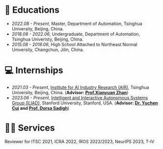 
# 📖 Educations
- *2022.08 - Present*, Master, Department of Automation, Tsinghua University, Beijing, China.
- *2018.08 - 2022.06*, Undergraduate, Department of Automation, Tsinghua Univeristy, Beijing, China.
- *2015.08 - 2018.06*, High School Attached to Northeast Normal University, Changchun, Jilin, China.

# 💻 Internships
- *2021.03 - Present*, [Institute for AI Industry Research (AIR)](https://air.tsinghua.edu.cn/), Tsinghua University, Beijing, China. (**Advisor: [Prof.Xianyuan Zhan](http://zhanxianyuan.xyz/)**)
- *2023.06 - Present*, [Intelligent and Interactive Autonomous Systems Group (ILIAD)](https://iliad.stanford.edu/), Stanford University, Stanford, USA. (**Advisor: [Dr. Yuchen Cui](https://web.stanford.edu/~yuchenc/) and [Prof. Dorsa Sadigh](https://dorsa.fyi/)**)

# 🧑‍🎨 Services
Reviewer for ITSC 2021, ICRA 2022, IROS 2022/2023, NeurIPS 2023, T-IV

